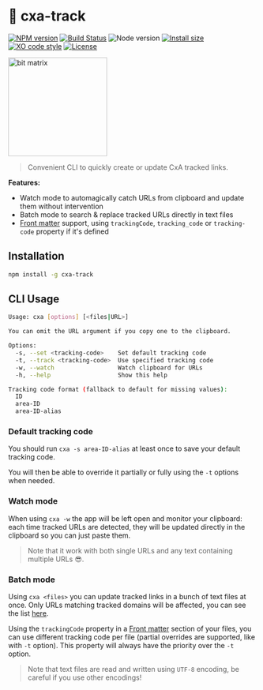 # :memo: cxa-track

[![NPM version](https://img.shields.io/npm/v/cxa-track.svg)](https://www.npmjs.com/package/cxa-track)
[![Build Status](https://github.com/sinedied/cxa-track/workflows/build/badge.svg)](https://github.com/sinedied/cxa-track/actions)
![Node version](https://img.shields.io/node/v/cxa-track.svg)
[![Install size](https://packagephobia.now.sh/badge?p=cxa-track)](https://packagephobia.now.sh/result?p=cxa-track)
[![XO code style](https://img.shields.io/badge/code_style-XO-5ed9c7.svg)](https://github.com/sindresorhus/xo)
[![License](https://img.shields.io/badge/license-MIT-blue.svg)](LICENSE)

<img src="https://user-images.githubusercontent.com/593151/69799062-d86c4500-11d2-11ea-8af8-bc9e002ec3d6.png" alt="bit matrix" width="200">

> Convenient CLI to quickly create or update CxA tracked links.

**Features:**
- Watch mode to automagically catch URLs from clipboard and update them without intervention
- Batch mode to search & replace tracked URLs directly in text files
- [Front matter](https://jekyllrb.com/docs/front-matter/) support, using `trackingCode`, `tracking_code` or `tracking-code` property if it's defined

## Installation

```sh
npm install -g cxa-track
```

## CLI Usage

```sh
Usage: cxa [options] [<files|URL>]

You can omit the URL argument if you copy one to the clipboard.

Options:
  -s, --set <tracking-code>    Set default tracking code
  -t, --track <tracking-code>  Use specified tracking code
  -w, --watch                  Watch clipboard for URLs
  -h, --help                   Show this help

Tracking code format (fallback to default for missing values):
  ID
  area-ID
  area-ID-alias
```

### Default tracking code

You should run `cxa -s area-ID-alias` at least once to save your default tracking code.

You will then be able to override it partially or fully using the `-t` options when needed.

### Watch mode

When using `cxa -w` the app will be left open and monitor your clipboard: each time tracked URLs are detected, they will be updated directly in the clipboard so you can just paste them.

> Note that it work with both single URLs and any text containing multiple URLs 😎.

### Batch mode

Using `cxa <files>` you can update tracked links in a bunch of text files at once. Only URLs matching tracked domains will be affected, you can see the list [here]().

Using the `trackingCode` property in a [Front matter](https://jekyllrb.com/docs/front-matter/) section of your files, you can use different tracking code per file (partial overrides are supported, like with `-t` option). This property will always have the priority over the `-t` option.

> Note that text files are read and written using `UTF-8` encoding, be careful if you use other encodings!
